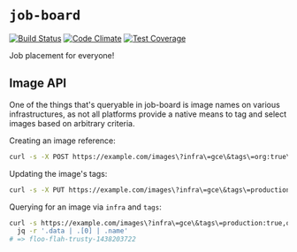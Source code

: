 # `job-board`

[![Build Status](https://travis-ci.org/travis-ci/job-board.svg?branch=master&cachebust=1)](https://travis-ci.org/travis-ci/job-board)
[![Code Climate](https://codeclimate.com/github/travis-ci/job-board/badges/gpa.svg?cachebust=1)](https://codeclimate.com/github/travis-ci/job-board)
[![Test Coverage](https://codeclimate.com/github/travis-ci/job-board/badges/coverage.svg?cachebust=1)](https://codeclimate.com/github/travis-ci/job-board/coverage)

Job placement for everyone!

## Image API

One of the things that's queryable in job-board is image names on various
infrastructures, as not all platforms provide a native means to tag and select
images based on arbitrary criteria.

Creating an image reference:

``` bash
curl -s -X POST https://example.com/images\?infra\=gce\&tags\=org:true\&name=floo-flah-trusty-1438203722
```

Updating the image's tags:

``` bash
curl -s -X PUT https://example.com/images\?infra\=gce\&tags\=production:true,org:true\&name=floo-flah-trusty-1438203722
```

Querying for an image via `infra` and `tags`:

``` bash
curl -s https://example.com/images\?infra\=gce\&tags\=production:true,org:true | \
  jq -r '.data | .[0] | .name'
# => floo-flah-trusty-1438203722
```
